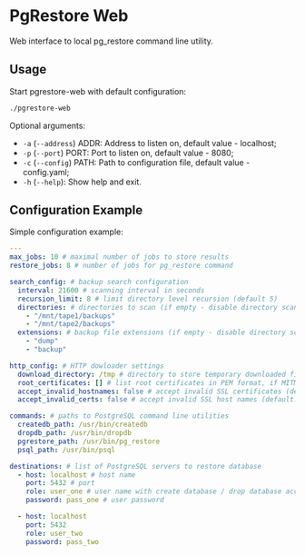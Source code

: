 # PgRestore Web

Web interface to local pg_restore command line utility.

## Usage

Start pgrestore-web with default configuration:

```bash
./pgrestore-web
```

Optional arguments:

* `-a` (`--address`) ADDR: Address to listen on, default value - localhost;
* `-p` (`--port`) PORT: Port to listen on, default value - 8080;
* `-c` (`--config`) PATH: Path to configuration file, default value - config.yaml;
* `-h` (`--help`): Show help and exit.

## Configuration Example

Simple configuration example:

```yaml
---
max_jobs: 10 # maximal number of jobs to store results
restore_jobs: 8 # number of jobs for pg_restore command

search_config: # backup search configuration
  interval: 21600 # scanning interval in seconds
  recursion_limit: 8 # limit directory level recursion (default 5)
  directories: # directories to scan (if empty - disable directory scanner)
    - "/mnt/tape1/backups"
    - "/mnt/tape2/backups"
  extensions: # backup file extensions (if empty - disable directory scanner)
    - "dump"
    - "backup"

http_config: # HTTP dowloader settings
  download_directory: /tmp # directory to store temporary downloaded files
  root_certificates: [] # list root certificates in PEM format, if MITM proxy used
  accept_invalid_hostnames: false # accept invalid SSL certificates (default: false)
  accept_invalid_certs: false # accept invalid SSL host names (default: false)

commands: # paths to PostgreSQL command line utilities
  createdb_path: /usr/bin/createdb
  dropdb_path: /usr/bin/dropdb
  pgrestore_path: /usr/bin/pg_restore
  psql_path: /usr/bin/psql

destinations: # list of PostgreSQL servers to restore database
  - host: localhost # host name
    port: 5432 # port
    role: user_one # user name with create database / drop database access
    password: pass_one # user password

  - host: localhost
    port: 5432
    role: user_two
    password: pass_two
```
